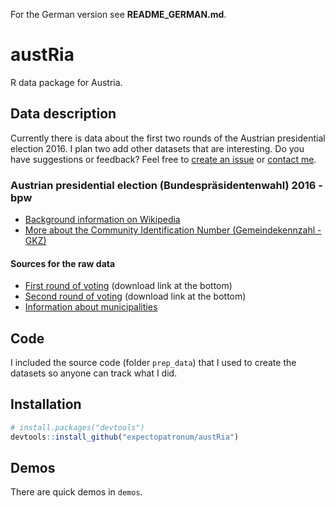 For the German version see **README_GERMAN.md**.

# austRia
R data package for Austria.

## Data description

Currently there is data about the first two rounds of the Austrian presidential election 2016. I plan two add other datasets that are interesting. Do you have suggestions or feedback? Feel free to [create an issue](https://github.com/expectopatronum/austRia/issues) or [contact me](mailto:verena@haunschmid.name).

### Austrian presidential election (Bundespräsidentenwahl) 2016 - bpw

* [Background information on Wikipedia](https://en.wikipedia.org/wiki/Austrian_presidential_election,_2016)
* [More about the Community Identification Number (Gemeindekennzahl - GKZ)](https://en.wikipedia.org/wiki/Community_Identification_Number#Austria)

#### Sources for the raw data

* [First round of voting](http://www.bmi.gv.at/cms/BMI_wahlen/bundespraes/bpw_2016/Ergebnis.aspx) (download link at the bottom)
* [Second round of voting](http://www.bmi.gv.at/cms/BMI_wahlen/bundespraes/bpw_2016/Ergebnis_2WG.aspx) (download link at the bottom)
* [Information about municipalities](https://www.statistik.at/web_de/klassifikationen/regionale_gliederungen/gemeinden/index.html)

## Code

I included the source code (folder `prep_data`) that I used to create the datasets so anyone can track what I did.

## Installation

```R
# install.packages("devtools")
devtools::install_github("expectopatronum/austRia")
```

## Demos

There are quick demos in `demos`.